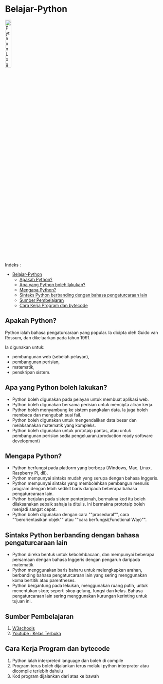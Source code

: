 # Belajar-Python

<img src="https://upload.wikimedia.org/wikipedia/commons/thumb/f/f8/Python_logo_and_wordmark.svg/2560px-Python_logo_and_wordmark.svg.png" alt="Python Logo" width="20%" />

Indeks :
- [Belajar-Python](#belajar-python)
  - [Apakah Python?](#apakah-python)
  - [Apa yang Python boleh lakukan?](#apa-yang-python-boleh-lakukan)
  - [Mengapa Python?](#mengapa-python)
  - [Sintaks Python berbanding dengan bahasa pengaturcaraan lain](#sintaks-python-berbanding-dengan-bahasa-pengaturcaraan-lain)
  - [Sumber Pembelajaran](#sumber-pembelajaran)
  - [Cara Kerja Program dan bytecode](#cara-kerja-program-dan-bytecode)

## Apakah Python?
Python ialah bahasa pengaturcaraan yang popular. Ia dicipta oleh Guido van Rossum, dan dikeluarkan pada tahun 1991.

Ia digunakan untuk:
+ pembangunan web (sebelah pelayan),
+ pembangunan perisian,
+ matematik,
+ penskripan sistem.

## Apa yang Python boleh lakukan?
+ Python boleh digunakan pada pelayan untuk membuat aplikasi web.
+ Python boleh digunakan bersama perisian untuk mencipta aliran kerja.
+ Python boleh menyambung ke sistem pangkalan data. Ia juga boleh membaca dan mengubah suai fail.
+ Python boleh digunakan untuk mengendalikan data besar dan melaksanakan matematik yang kompleks.
+ Python boleh digunakan untuk prototaip pantas, atau untuk pembangunan perisian sedia pengeluaran.(production ready software development)

## Mengapa Python?
+ Python berfungsi pada platform yang berbeza (Windows, Mac, Linux, Raspberry Pi, dll).
+ Python mempunyai sintaks mudah yang serupa dengan bahasa Inggeris.
+ Python mempunyai sintaks yang membolehkan pembangun menulis program dengan lebih sedikit baris daripada beberapa bahasa pengaturcaraan lain.
+ Python berjalan pada sistem penterjemah, bermakna kod itu boleh dilaksanakan sebaik sahaja ia ditulis. Ini bermakna prototaip boleh menjadi sangat cepat.
+ Python boleh digunakan dengan cara ""prosedural"", cara ""berorientasikan objek"" atau ""cara berfungsi(Functional Way)"".

## Sintaks Python berbanding dengan bahasa pengaturcaraan lain
+ Python direka bentuk untuk kebolehbacaan, dan mempunyai beberapa persamaan dengan bahasa Inggeris dengan pengaruh daripada matematik.
+ Python menggunakan baris baharu untuk melengkapkan arahan, berbanding bahasa pengaturcaraan lain yang sering menggunakan koma bertitik atau parentheses.
+ Python bergantung pada lekukan, menggunakan ruang putih, untuk menentukan skop; seperti skop gelung, fungsi dan kelas. Bahasa pengaturcaraan lain sering menggunakan kurungan kerinting untuk tujuan ini.


## Sumber Pembelajaran
1. [W3schools](https://www.w3schools.com/python/default.asp)
2. [Youtube : Kelas Terbuka](https://www.youtube.com/playlist?list=PLZS-MHyEIRo59lUBwU-XHH7Ymmb04ffOY)

## Cara Kerja Program dan bytecode

1. Python ialah interpreted language dan boleh di compile
2. Program terus boleh dijalankan terus melalui python interprater
atau dicompile terlebih dahulu
3. Kod program dijalankan dari atas ke bawah

